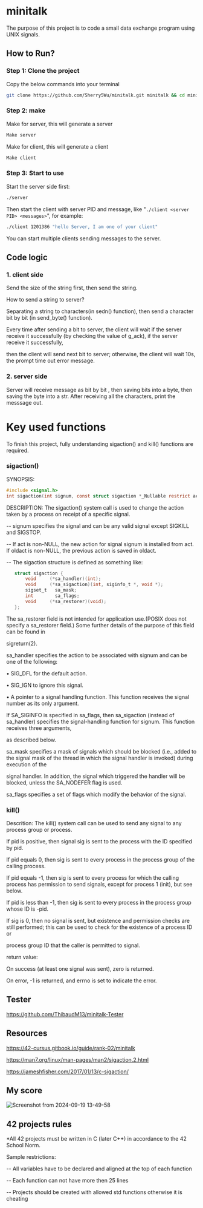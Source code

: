 # minitalk

The purpose of this project is to code a small data exchange program using UNIX signals.

## How to Run?

### Step 1: Clone the project
Copy the below commands into your terminal<br>
```bash
git clone https://github.com/Sherry5Wu/minitalk.git minitalk && cd minitalk
```
### Step 2: make
Make for server, this will generate a server
```bash
Make server
```
Make for client, this will generate a client
```bash
Make client
```
### Step 3: Start to use
Start the server side first:
```bash
./server
```
Then start the client with server PID and message, like "`./client <server PID> <messages>`", for example:
```bash
./client 1201386 "hello Server, I am one of your client"
```
You can start multiple clients sending messages to the server.

## Code logic

### 1. client side
Send the size of the string first, then send the string.

How to send a string to server?

Separating a string to characters(in sedn() function), then send a character bit by bit (in send_byte() function).

Every time after sending a bit to server, the client will wait if the server receive it successfully (by checking the value of g_ack), if the server receive it  successfully,

then the client will send next bit to server; otherwise, the client will wait 10s, the prompt time out error message.

### 2. server side

Server will receive  message as bit by bit , then saving bits into a byte, then saving the  byte into a str. After receiving all the characters, print the messsage out.

# Key used functions

To finish this project, fully understanding sigaction() and kill() functions are required.

### sigaction()

SYNOPSIS:
 ```c
#include <signal.h>
int sigaction(int signum, const struct sigaction *_Nullable restrict act, struct sigaction *_Nullable restrict oldact);
```
DESCRIPTION:
The sigaction() system call is used to change the action taken by a process on receipt of a specific signal.

-- signum specifies the signal and can be any valid signal except SIGKILL and SIGSTOP.

-- If act is non-NULL, the new action for signal signum is installed from act.  If oldact is non-NULL, the previous action is saved in
   oldact.

-- The sigaction structure is defined as something like:
```c
   struct sigaction {
       void     (*sa_handler)(int);
       void     (*sa_sigaction)(int, siginfo_t *, void *);
       sigset_t   sa_mask;
       int        sa_flags;
       void     (*sa_restorer)(void);
   };
```
The sa_restorer field is not intended for application use.(POSIX does not specify a sa_restorer field.)  Some further details of the purpose of this field can be found in

sigreturn(2).

sa_handler specifies the action to be associated with signum and can be one of the following:

•  SIG_DFL for the default action.

•  SIG_IGN to ignore this signal.

•  A pointer to a signal handling function.  This function receives the signal number as its only argument.

If SA_SIGINFO is specified in sa_flags, then sa_sigaction (instead of sa_handler) specifies the signal-handling function for signum.  This function receives three arguments,

as described below.

sa_mask specifies a mask of signals which should be blocked (i.e., added to the signal mask of the thread in which the signal handler is invoked) during execution of the

signal handler.  In addition, the signal which triggered the handler will be blocked, unless the SA_NODEFER flag is used.

sa_flags specifies a set of flags which modify the behavior of the signal.


### kill()

Descrition:
The kill() system call can be used to send any signal to any process group or process.

If pid is positive, then signal sig is sent to the process with the ID specified by pid.

If pid equals 0, then sig is sent to every process in the process group of the calling process.

If pid equals -1, then sig is sent to every process for which the calling process has permission to send signals, except for process 1 (init), but see below.

If pid is less than -1, then sig is sent to every process in the process group whose ID is -pid.

If sig is 0, then no signal is sent, but existence and permission checks are still performed; this can be used to check for the existence of a process ID or

process group ID that the caller is permitted to signal.

return value:

On success (at least one signal was sent), zero is returned.

On error, -1 is returned, and errno is set to indicate the error.

## Tester

https://github.com/ThibaudM13/minitalk-Tester

## Resources

https://42-cursus.gitbook.io/guide/rank-02/minitalk

https://man7.org/linux/man-pages/man2/sigaction.2.html

https://jameshfisher.com/2017/01/13/c-sigaction/

## My score


![Screenshot from 2024-09-19 13-49-58](https://github.com/user-attachments/assets/fef240cf-17b7-44e9-b06e-b0c478b5bb96)

## 42 projects rules

*All 42 projects must be written in C (later C++) in accordance to the 42 School Norm.

Sample restrictions:

-- All variables have to be declared and aligned at the top of each function

-- Each function can not have more then 25 lines

-- Projects should be created with allowed std functions otherwise it is cheating
